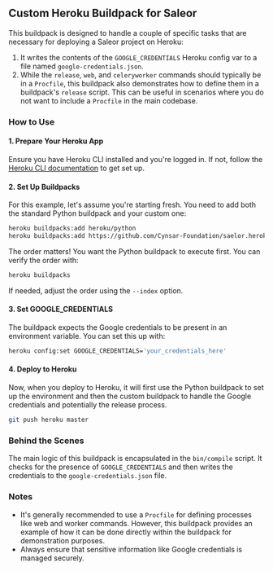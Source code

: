 ## Custom Heroku Buildpack for Saleor

This buildpack is designed to handle a couple of specific tasks that are necessary for deploying a Saleor project on Heroku:

1. It writes the contents of the `GOOGLE_CREDENTIALS` Heroku config var to a file named `google-credentials.json`.
2. While the `release`, `web`, and `celeryworker` commands should typically be in a `Procfile`, this buildpack also demonstrates how to define them in a buildpack's `release` script. This can be useful in scenarios where you do not want to include a `Procfile` in the main codebase.

### How to Use

#### 1. Prepare Your Heroku App

Ensure you have Heroku CLI installed and you're logged in. If not, follow the [Heroku CLI documentation](https://devcenter.heroku.com/articles/heroku-cli) to get set up.

#### 2. Set Up Buildpacks

For this example, let's assume you're starting fresh. You need to add both the standard Python buildpack and your custom one:

```bash
heroku buildpacks:add heroku/python
heroku buildpacks:add https://github.com/Cynsar-Foundation/saelor.heroku
```

The order matters! You want the Python buildpack to execute first. You can verify the order with:

```bash
heroku buildpacks
```

If needed, adjust the order using the `--index` option.

#### 3. Set GOOGLE_CREDENTIALS

The buildpack expects the Google credentials to be present in an environment variable. You can set this up with:

```bash
heroku config:set GOOGLE_CREDENTIALS='your_credentials_here'
```

#### 4. Deploy to Heroku

Now, when you deploy to Heroku, it will first use the Python buildpack to set up the environment and then the custom buildpack to handle the Google credentials and potentially the release process.

```bash
git push heroku master
```

### Behind the Scenes

The main logic of this buildpack is encapsulated in the `bin/compile` script. It checks for the presence of `GOOGLE_CREDENTIALS` and then writes the credentials to the `google-credentials.json` file.

### Notes

- It's generally recommended to use a `Procfile` for defining processes like web and worker commands. However, this buildpack provides an example of how it can be done directly within the buildpack for demonstration purposes.
- Always ensure that sensitive information like Google credentials is managed securely.

